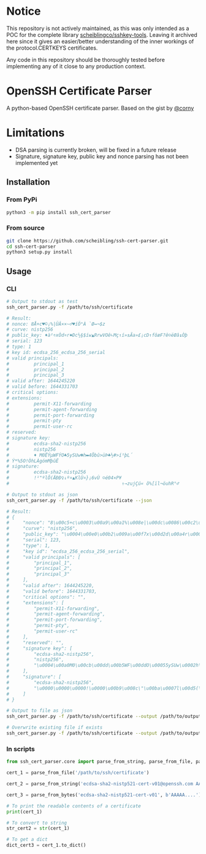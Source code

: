 # Notice
This repository is not actively maintained, as this was only intended as a POC for the complete library [scheiblingco/sshkey-tools](https://github.com/scheiblingco/sshkey-tools). Leaving it archived here since it gives an easier/better understanding of the inner workings of the protocol.CERTKEYS certificates. 

Any code in this repository should be thoroughly tested before implementing any of it close to any production context.

# OpenSSH Certificate Parser
A python-based OpenSSH certificate parser. Based on the gist by [@corny](https://gist.github.com/corny/8264b74a130eb663dbf3d3f0fe0e0ec9)

# Limitations
- DSA parsing is currently broken, will be fixed in a future release
- Signature, signature key, public key and nonce parsing has not been implemented yet

## Installation
### From PyPi
```bash
python3 -m pip install ssh_cert_parser
```

### From source
```bash
git clone https://github.com/scheibling/ssh-cert-parser.git
cd ssh-cert-parser
python3 setup.py install
```

## Usage
### CLI
```bash
# Output to stdout as test
ssh_cert_parser.py -f /path/to/ssh/certificate

# Result:
# nonce: 8Å+c♥©¡%|ÜÂ××~♂♥íÖ°À `Ø↔¬$z
# curve: nistp256
# public_key: ♦à²÷xÒd¤r♠Ðc½§$íw▲RrwVOê∟Mç↑í»±Ãa»£¡cD↑fôæF?ê☺ëØâ↨Òþ
# serial: 123
# type: 1
# key id: ecdsa_256_ecdsa_256_serial
# valid principals:
#         principal_1
#         principal_2
#         principal_3
# valid after: 1644245220
# valid before: 1644331703
# critical options:
# extensions:
#         permit-X11-forwarding
#         permit-agent-forwarding
#         permit-port-forwarding
#         permit-pty
#         permit-user-rc
# reserved:
# signature key:
#         ecdsa-sha2-nistp256
#         nistp256
#         ♦ M0ËÝµWFÝO♣5ySUw☻h▬4Õbû>üÞ♣½#>í¹þL´
# Ý*%5O!ÒhLÀgómMþûË
# signature:
#         ecdsa-sha2-nistp256
#         !¹"ºlÕ(ÄÐÐ♀↓º¤▲KlÜ¤}¡6vÙ ☺é04×P¥
#                                         ↑→zujÇú« õ%[ïl¬öuhR°♂

# Output to stdout as json
ssh_cert_parser.py -f /path/to/ssh/certificate --json

# Result:
# {
#     "nonce": "8\u00c5+c\u0003\u00a9\u00a1%\u008e|\u00dc\u0086\u00c2\u00d7\u00d7~\u000b\u0003\u00ed\u00d6\u0099\u0081\u00b0\u00c0\t`\u00d8\u001d\u00ac\u009a$z",
#     "curve": "nistp256",
#     "public_key": "\u0004\u00e0\u00b2\u009a\u00f7x\u00d2d\u00a4r\u0006\u00d0\u0087\u0004\bc\u0097\u009a\u00bd\u00a7$\u0097\u00edw\u001eRrwVO\u0091\u00ea\u001c\u009e?z\u00caM\u00e7\u0018\u00ed\u00bb\u00b1\u00c3a\u00bb\u00a3\u00a1cD\u0018f\u00f4\u00e6F?\u00ea\u0001\u0087\u00eb\u00d8\u00e2\u0017\u00d2\u00fe",
#     "serial": 123,
#     "type": 1,
#     "key id": "ecdsa_256_ecdsa_256_serial",
#     "valid principals": [
#         "principal_1",
#         "principal_2",
#         "principal_3"
#     ],
#     "valid after": 1644245220,
#     "valid before": 1644331703,
#     "critical options": "",
#     "extensions": [
#         "permit-X11-forwarding",
#         "permit-agent-forwarding",
#         "permit-port-forwarding",
#         "permit-pty",
#         "permit-user-rc"
#     ],
#     "reserved": "",
#     "signature key": [
#         "ecdsa-sha2-nistp256",
#         "nistp256",
#         "\u0004\u00a0M0\u00cb\u00dd\u00b5WF\u00ddO\u00055ySUw\u0002h\u00164\u008a\u00d5b\u00fb>\u00fc\u00de\u0005\u00bd#\u009e\u00c2>\u00ed\u00b9\u00feL\u00b4\u009f4\u00ef\u0085\u00dd*%5O!\u00d2h\u0099\u0090\u0083L\u00c0g\u00f3mM\u00fe\u00fb\u00cb\u009f\u00b7"
#     ],
#     "signature": [
#         "ecdsa-sha2-nistp256",
#         "\u0000\u0000\u0000!\u0000\u00b9\u008c\"\u00ba\u0007l\u00d5(\u00c4\u00d0\u00d0\f\u0019\u00ba\u00a4\u001eK\u0097l\u009en8&\u00e2\u00dc\u00a4}\u00a16\u008ev\u00d9\u0000\u0000\u0000 \u0001\u00e904\u00d7P\u00a5\u0084\u0018\u001azuj\u00c7\u00fa\u00ab\u00a0\u00f5%[\u00efl\u0096\u00ac\u00f6\u0099uhR\u00b0\u0091\u000b"
#     ]
# }

# Output to file as json
ssh_cert_parser.py -f /path/to/ssh/certificate --output /path/to/output/file.json

# Overwrite existing file if exists
ssh_cert_parser.py -f /path/to/ssh/certificate --output /path/to/output/file.json --overwrite

```

### In scripts
```python
from ssh_cert_parser.core import parse_from_string, parse_from_file, parse_from_bytes

cert_1 = parse_from_file('/path/to/ssh/certificate')

cert_2 = parse_from_string('ecdsa-sha2-nistp521-cert-v01@openssh.com AAAAA....')

cert_3 = parse_from_bytes('ecdsa-sha2-nistp521-cert-v01', b'AAAAA....')

# To print the readable contents of a certificate
print(cert_1)

# To convert to string
str_cert2 = str(cert_1)

# To get a dict
dict_cert3 = cert_1.to_dict()

```
